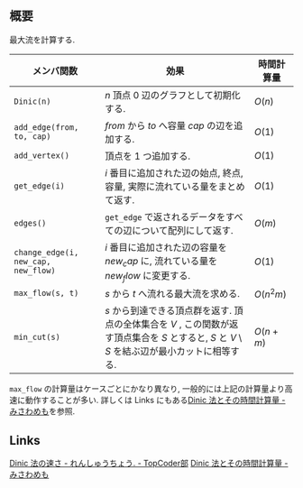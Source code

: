 ## 概要
最大流を計算する.

| メンバ関数                          | 効果                                                                                                                                                 | 時間計算量 |
| ----------------------------------- | ---------------------------------------------------------------------------------------------------------------------------------------------------- | ---------- |
| `Dinic(n)`                          | $n$ 頂点 0 辺のグラフとして初期化する.                                                                                                               | $O(n)$     |
| `add_edge(from, to, cap)`           | $from$ から $to$ へ容量 $cap$ の辺を追加する.                                                                                                        | $O(1)$     |
| `add_vertex()`                      | 頂点を 1 つ追加する.                                                                                                                                 | $O(1)$     |
| `get_edge(i)`                       | $i$ 番目に追加された辺の始点, 終点, 容量, 実際に流れている量をまとめて返す.                                                                          | $O(1)$     |
| `edges()`                           | `get_edge` で返されるデータをすべての辺について配列にして返す.                                                                                       | $O(m)$     |
| `change_edge(i, new_cap, new_flow)` | $i$ 番目に追加された辺の容量を $new_cap$ に, 流れている量を $new_flow$ に変更する.                                                                   | $O(1)$     |
| `max_flow(s, t)`                    | $s$ から $t$ へ流れる最大流を求める.                                                                                                                 | $O(n^2m)$  |
| `min_cut(s)`                        | $s$ から到達できる頂点群を返す. 頂点の全体集合を $V$ , この関数が返す頂点集合を $S$ とすると, $S$ と $V \setminus S$ を結ぶ辺が最小カットに相等する. | $O(n + m)$ |

`max_flow` の計算量はケースごとにかなり異なり, 一般的には上記の計算量より高速に動作することが多い. 詳しくは Links にもある[Dinic 法とその時間計算量 - みさわめも](https://misawa.github.io/others/flow/dinic_time_complexity.html)を参照.

## Links
[Dinic 法の速さ - れんしゅうちょう.  - TopCoder部](https://topcoder-g-hatena-ne-jp.jag-icpc.org/Mi_Sawa/20140311/1394730337.html)
[Dinic 法とその時間計算量 - みさわめも](https://misawa.github.io/others/flow/dinic_time_complexity.html)
